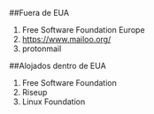 


##Fuera de EUA
1. Free Software Foundation Europe
2. https://www.mailoo.org/
3. protonmail

##Alojados dentro de EUA
1. Free Software Foundation
2. Riseup
3. Linux Foundation
